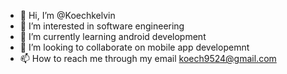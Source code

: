 - 👋 Hi, I’m @Koechkelvin
- 👀 I’m interested in software engineering
- 🌱 I’m currently learning android development
- 💞️ I’m looking to collaborate on mobile app developemnt
- 📫 How to reach me through my email koech9524@gmail.com

